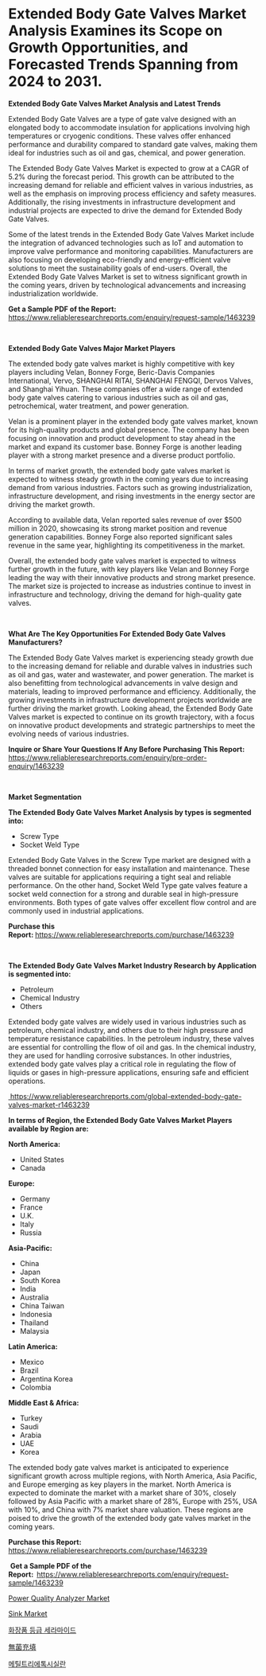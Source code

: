 <p><h1>Extended Body Gate Valves Market Analysis Examines its Scope on Growth Opportunities, and Forecasted Trends Spanning from 2024 to 2031.</h1></p><p><strong>Extended Body Gate Valves Market Analysis and Latest Trends</strong></p>
<p><p>Extended Body Gate Valves are a type of gate valve designed with an elongated body to accommodate insulation for applications involving high temperatures or cryogenic conditions. These valves offer enhanced performance and durability compared to standard gate valves, making them ideal for industries such as oil and gas, chemical, and power generation.</p><p>The Extended Body Gate Valves Market is expected to grow at a CAGR of 5.2% during the forecast period. This growth can be attributed to the increasing demand for reliable and efficient valves in various industries, as well as the emphasis on improving process efficiency and safety measures. Additionally, the rising investments in infrastructure development and industrial projects are expected to drive the demand for Extended Body Gate Valves.</p><p>Some of the latest trends in the Extended Body Gate Valves Market include the integration of advanced technologies such as IoT and automation to improve valve performance and monitoring capabilities. Manufacturers are also focusing on developing eco-friendly and energy-efficient valve solutions to meet the sustainability goals of end-users. Overall, the Extended Body Gate Valves Market is set to witness significant growth in the coming years, driven by technological advancements and increasing industrialization worldwide.</p></p>
<p><strong>Get a Sample PDF of the Report:&nbsp;</strong> <a href="https://www.reliableresearchreports.com/enquiry/request-sample/1463239">https://www.reliableresearchreports.com/enquiry/request-sample/1463239</a></p>
<p>&nbsp;</p>
<p><strong>Extended Body Gate Valves Major Market Players</strong></p>
<p><p>The extended body gate valves market is highly competitive with key players including Velan, Bonney Forge, Beric-Davis Companies International, Vervo, SHANGHAI RITAI, SHANGHAI FENGQI, Dervos Valves, and Shanghai Yihuan. These companies offer a wide range of extended body gate valves catering to various industries such as oil and gas, petrochemical, water treatment, and power generation.</p><p>Velan is a prominent player in the extended body gate valves market, known for its high-quality products and global presence. The company has been focusing on innovation and product development to stay ahead in the market and expand its customer base. Bonney Forge is another leading player with a strong market presence and a diverse product portfolio.</p><p>In terms of market growth, the extended body gate valves market is expected to witness steady growth in the coming years due to increasing demand from various industries. Factors such as growing industrialization, infrastructure development, and rising investments in the energy sector are driving the market growth.</p><p>According to available data, Velan reported sales revenue of over $500 million in 2020, showcasing its strong market position and revenue generation capabilities. Bonney Forge also reported significant sales revenue in the same year, highlighting its competitiveness in the market.</p><p>Overall, the extended body gate valves market is expected to witness further growth in the future, with key players like Velan and Bonney Forge leading the way with their innovative products and strong market presence. The market size is projected to increase as industries continue to invest in infrastructure and technology, driving the demand for high-quality gate valves.</p></p>
<p>&nbsp;</p>
<p><strong>What Are The Key Opportunities For Extended Body Gate Valves Manufacturers?</strong></p>
<p><p>The Extended Body Gate Valves market is experiencing steady growth due to the increasing demand for reliable and durable valves in industries such as oil and gas, water and wastewater, and power generation. The market is also benefitting from technological advancements in valve design and materials, leading to improved performance and efficiency. Additionally, the growing investments in infrastructure development projects worldwide are further driving the market growth. Looking ahead, the Extended Body Gate Valves market is expected to continue on its growth trajectory, with a focus on innovative product developments and strategic partnerships to meet the evolving needs of various industries.</p></p>
<p><strong>Inquire or Share Your Questions If Any Before Purchasing This Report:</strong> <a href="https://www.reliableresearchreports.com/enquiry/pre-order-enquiry/1463239">https://www.reliableresearchreports.com/enquiry/pre-order-enquiry/1463239</a></p>
<p>&nbsp;</p>
<p><strong>Market Segmentation</strong></p>
<p><strong>The Extended Body Gate Valves Market Analysis by types is segmented into:</strong></p>
<p><ul><li>Screw Type</li><li>Socket Weld Type</li></ul></p>
<p><p>Extended Body Gate Valves in the Screw Type market are designed with a threaded bonnet connection for easy installation and maintenance. These valves are suitable for applications requiring a tight seal and reliable performance. On the other hand, Socket Weld Type gate valves feature a socket weld connection for a strong and durable seal in high-pressure environments. Both types of gate valves offer excellent flow control and are commonly used in industrial applications.</p></p>
<p><strong>Purchase this Report:&nbsp;</strong><a href="https://www.reliableresearchreports.com/purchase/1463239">https://www.reliableresearchreports.com/purchase/1463239</a></p>
<p>&nbsp;</p>
<p><strong>The Extended Body Gate Valves Market Industry Research by Application is segmented into:</strong></p>
<p><ul><li>Petroleum</li><li>Chemical Industry</li><li>Others</li></ul></p>
<p><p>Extended body gate valves are widely used in various industries such as petroleum, chemical industry, and others due to their high pressure and temperature resistance capabilities. In the petroleum industry, these valves are essential for controlling the flow of oil and gas. In the chemical industry, they are used for handling corrosive substances. In other industries, extended body gate valves play a critical role in regulating the flow of liquids or gases in high-pressure applications, ensuring safe and efficient operations.</p></p>
<p><a href="https://www.reliableresearchreports.com/global-extended-body-gate-valves-market-r1463239">&nbsp;https://www.reliableresearchreports.com/global-extended-body-gate-valves-market-r1463239</a></p>
<p><strong>In terms of Region, the Extended Body Gate Valves Market Players available by Region are:</strong></p>
<p>
    <p> <strong> North America: </strong>
        <ul>
            <li>United States</li>
            <li>Canada</li>
        </ul>
        </p> 
    <p> <strong> Europe: </strong>
        <ul>
            <li>Germany</li>
            <li>France</li>
            <li>U.K.</li>
            <li>Italy</li>
            <li>Russia</li>
        </ul>
        </p> 
    <p> <strong> Asia-Pacific: </strong>
        <ul>
            <li>China</li>
            <li>Japan</li>
            <li>South Korea</li>
            <li>India</li>
            <li>Australia</li>
            <li>China Taiwan</li>
            <li>Indonesia</li>
            <li>Thailand</li>
            <li>Malaysia</li>
        </ul>
        </p> 
    <p> <strong> Latin America: </strong>
        <ul>
            <li>Mexico</li>
            <li>Brazil</li>
            <li>Argentina Korea</li>
            <li>Colombia</li>
        </ul>
        </p> 
    <p> <strong> Middle East & Africa: </strong>
        <ul>
            <li>Turkey</li>
            <li>Saudi</li>
            <li>Arabia</li>
            <li>UAE</li>
            <li>Korea</li>
        </ul>
    </p>
    </p>
<p><p>The extended body gate valves market is anticipated to experience significant growth across multiple regions, with North America, Asia Pacific, and Europe emerging as key players in the market. North America is expected to dominate the market with a market share of 30%, closely followed by Asia Pacific with a market share of 28%, Europe with 25%, USA with 10%, and China with 7% market share valuation. These regions are poised to drive the growth of the extended body gate valves market in the coming years.</p></p>
<p><strong>Purchase this Report: </strong><a href="https://www.reliableresearchreports.com/purchase/1463239">https://www.reliableresearchreports.com/purchase/1463239</a></p>
<p>&nbsp;<strong>Get a Sample PDF of the Report:&nbsp;&nbsp;</strong><a href="https://www.reliableresearchreports.com/enquiry/request-sample/1463239">https://www.reliableresearchreports.com/enquiry/request-sample/1463239</a></p>
<p><strong></strong></p>
<p><p><a href="https://github.com/syaifulanwaramsyori/Market-Research-Report-List-1/blob/main/power-quality-analyzer-market.md">Power Quality Analyzer Market</a></p><p><a href="https://github.com/rslnowrouzi/Market-Research-Report-List-1/blob/main/sink-market.md">Sink Market</a></p><p><a href="https://github.com/vanessagrant665567/Market-Research-Report-List-1/blob/main/8762841166943.md">화장품 등급 세라마이드</a></p><p><a href="https://github.com/DayanaRunolfsdottir/Market-Research-Report-List-1/blob/main/7707789156184.md">無菌充填</a></p><p><a href="https://github.com/rrmadityapu/Market-Research-Report-List-1/blob/main/1118538166944.md">메틸트리에톡시실란</a></p></p>
